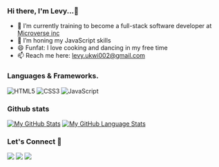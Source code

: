  ### Hi there, I'm Levy...👋


<!-- **levy002/levy002** is a ✨ _special_ ✨ repository because its `README.md` (this file) appears on your GitHub profile. -->
- 🔭 I’m currently training to become a full-stack software developer at [Microverse inc](https://www.microverse.org/)
- 🌱 I’m honing my JavaScript skills
- 😄 Funfat: I love cooking and dancing in my free time
- 📫 Reach me here: levy.ukwi002@gmail.com 


### Languages & Frameworks.

![HTML5](https://icongr.am/devicon/html5-original.svg?size=50&color=currentColor)
![CSS3](https://icongr.am/devicon/css3-original.svg?size=50&color=currentColor)
![JavaScript](https://icongr.am/devicon/javascript-original.svg?size=50&color=currentColor)

### Github stats
[![My GitHub Stats](https://github-readme-stats.vercel.app/api/?username=levy002&count_private=true&theme=tokyonight&showicons=true)]()
[![My GitHub Language Stats](https://github-readme-stats.vercel.app/api/top-langs/?username=levy002&langs_count=5&theme=tokyonight)]()


<!-- [![Levy's wakatime stats](https://github-readme-stats.vercel.app/api/wakatime?username=u_levy&count_private=true&show_icons=true&theme=dracula&border_radius=25)](https://github.com/levy002/github-readme-stats) -->

<h3 align="left">Let's Connect 🤝</h3>
<div align="left">
<a target="_blank"
href="https://www.linkedin.com/in/levy-ukwishaka-405391223/"><img
src="https://img.shields.io/badge/-LinkedIn-0077b5?style=for-the-badge&logo=LinkedIn&logoColor=white"></img></a> <a target="_blank"
href="mailto:levy.ukwi002@gmail.com"><img
src="https://img.shields.io/badge/-Gmail-D14836?style=for-the-badge&logo=Gmail&logoColor=white"></img></a> <a target="_blank"
href="https://twitter.com/levy_ukwishaka"><img
src="https://img.shields.io/badge/-Twitter-1DA1F2?style=for-the-badge&logo=Twitter&logoColor=white"></img></a>
<div/>


